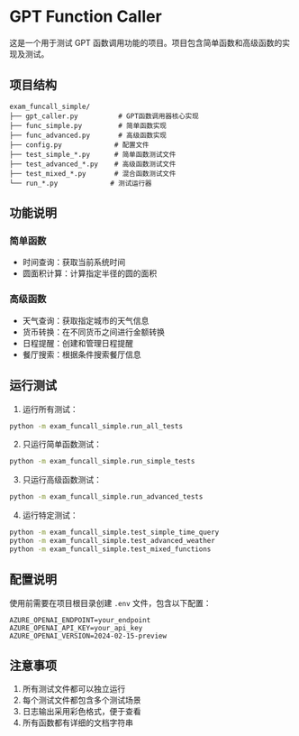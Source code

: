 # GPT Function Caller

这是一个用于测试 GPT 函数调用功能的项目。项目包含简单函数和高级函数的实现及测试。

## 项目结构

```
exam_funcall_simple/
├── gpt_caller.py          # GPT函数调用器核心实现
├── func_simple.py         # 简单函数实现
├── func_advanced.py       # 高级函数实现
├── config.py             # 配置文件
├── test_simple_*.py      # 简单函数测试文件
├── test_advanced_*.py    # 高级函数测试文件
├── test_mixed_*.py       # 混合函数测试文件
└── run_*.py             # 测试运行器
```

## 功能说明

### 简单函数
- 时间查询：获取当前系统时间
- 圆面积计算：计算指定半径的圆的面积

### 高级函数
- 天气查询：获取指定城市的天气信息
- 货币转换：在不同货币之间进行金额转换
- 日程提醒：创建和管理日程提醒
- 餐厅搜索：根据条件搜索餐厅信息

## 运行测试

1. 运行所有测试：
```bash
python -m exam_funcall_simple.run_all_tests
```

2. 只运行简单函数测试：
```bash
python -m exam_funcall_simple.run_simple_tests
```

3. 只运行高级函数测试：
```bash
python -m exam_funcall_simple.run_advanced_tests
```

4. 运行特定测试：
```bash
python -m exam_funcall_simple.test_simple_time_query
python -m exam_funcall_simple.test_advanced_weather
python -m exam_funcall_simple.test_mixed_functions
```

## 配置说明

使用前需要在项目根目录创建 `.env` 文件，包含以下配置：

```env
AZURE_OPENAI_ENDPOINT=your_endpoint
AZURE_OPENAI_API_KEY=your_api_key
AZURE_OPENAI_VERSION=2024-02-15-preview
```

## 注意事项

1. 所有测试文件都可以独立运行
2. 每个测试文件都包含多个测试场景
3. 日志输出采用彩色格式，便于查看
4. 所有函数都有详细的文档字符串 